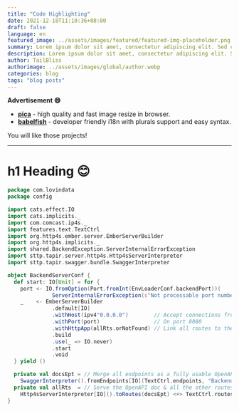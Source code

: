 ```yaml
---
title: "Code Highlighting"
date: 2021-12-18T11:10:36+08:00
draft: false
language: en
featured_image: ../assets/images/featured/featured-img-placeholder.png
summary: Lorem ipsum dolor sit amet, consectetur adipiscing elit. Sed cursus, odio nec venenatis lacinia, lacus lectus varius nisi, in tristique mi purus ut libero.
description: Lorem ipsum dolor sit amet, consectetur adipiscing elit. Sed cursus, odio nec venenatis lacinia, lacus lectus varius nisi, in tristique mi purus ut libero. Vestibulum vel convallis felis. Ut finibus lorem vestibulum lobortis rhoncus.
author: TailBliss
authorimage: ../assets/images/global/author.webp
categories: blog
tags: "blog posts"
---
```

__Advertisement :smile:__

- __[pica](https://nodeca.github.io/pica/demo/)__ - high quality and fast image
  resize in browser.
- __[babelfish](https://github.com/nodeca/babelfish/)__ - developer friendly
  i18n with plurals support and easy syntax.

You will like those projects!

---

# h1 Heading :blush:

```scala title="BackendServerConf.scala" hl_lines="22 29-32"
package com.lovindata
package config

import cats.effect.IO
import cats.implicits._
import com.comcast.ip4s._
import features.text.TextCtrl
import org.http4s.ember.server.EmberServerBuilder
import org.http4s.implicits._
import shared.BackendException.ServerInternalErrorException
import sttp.tapir.server.http4s.Http4sServerInterpreter
import sttp.tapir.swagger.bundle.SwaggerInterpreter

object BackendServerConf {
  def start: IO[Unit] = for {
    port <- IO.fromOption(Port.fromInt(EnvLoaderConf.backendPort))(
              ServerInternalErrorException(s"Not processable port number ${EnvLoaderConf.backendPort}."))
    _    <- EmberServerBuilder
              .default[IO]
              .withHost(ipv4"0.0.0.0")        // Accept connections from any available network interface
              .withPort(port)                 // On port 8080
              .withHttpApp(allRts.orNotFound) // Link all routes to the backend server
              .build
              .use(_ => IO.never)
              .start
              .void
  } yield ()

  private val docsEpt = // Merge all endpoints as a fully usable OpenAPI doc
    SwaggerInterpreter().fromEndpoints[IO](TextCtrl.endpoints, "Backend", "1.0")
  private val allRts  = // Serve the OpenAPI doc & all the other routes
    Http4sServerInterpreter[IO]().toRoutes(docsEpt) <+> TextCtrl.routes
}
```